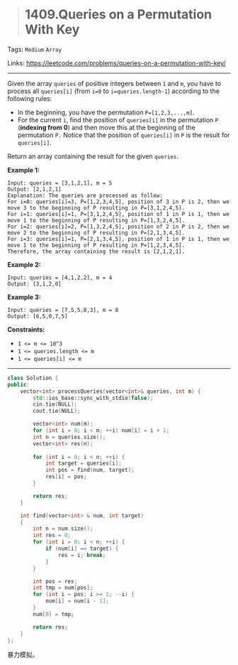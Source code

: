 > # 1409.Queries on a Permutation With Key

Tags: `Medium` `Array`

Links: https://leetcode.com/problems/queries-on-a-permutation-with-key/

-----

Given the array `queries` of positive integers between `1` and `m`, you have to process all `queries[i]` (from `i=0` to `i=queries.length-1`) according to the following rules:

- In the beginning, you have the permutation `P=[1,2,3,...,m]`.
- For the current `i`, find the position of `queries[i]` in the permutation `P` (**indexing from 0**) and then move this at the beginning of the permutation `P.` Notice that the position of `queries[i]` in `P` is the result for `queries[i]`.

Return an array containing the result for the given `queries`.

**Example 1:**

```
Input: queries = [3,1,2,1], m = 5
Output: [2,1,2,1] 
Explanation: The queries are processed as follow: 
For i=0: queries[i]=3, P=[1,2,3,4,5], position of 3 in P is 2, then we move 3 to the beginning of P resulting in P=[3,1,2,4,5]. 
For i=1: queries[i]=1, P=[3,1,2,4,5], position of 1 in P is 1, then we move 1 to the beginning of P resulting in P=[1,3,2,4,5]. 
For i=2: queries[i]=2, P=[1,3,2,4,5], position of 2 in P is 2, then we move 2 to the beginning of P resulting in P=[2,1,3,4,5]. 
For i=3: queries[i]=1, P=[2,1,3,4,5], position of 1 in P is 1, then we move 1 to the beginning of P resulting in P=[1,2,3,4,5]. 
Therefore, the array containing the result is [2,1,2,1].  
```

**Example 2:**

```
Input: queries = [4,1,2,2], m = 4
Output: [3,1,2,0]
```

**Example 3:**

```
Input: queries = [7,5,5,8,3], m = 8
Output: [6,5,0,7,5]
```

**Constraints:**

- `1 <= m <= 10^3`
- `1 <= queries.length <= m`
- `1 <= queries[i] <= m`

-----

```c++
class Solution {
public:
    vector<int> processQueries(vector<int>& queries, int m) {
        std::ios_base::sync_with_stdio(false);
        cin.tie(NULL);
        cout.tie(NULL);

        vector<int> num(m);
        for (int i = 0; i < m; ++i) num[i] = i + 1;
        int n = queries.size();
        vector<int> res(n);
        
        for (int i = 0; i < n; ++i) {
            int target = queries[i];
            int pos = find(num, target);
            res[i] = pos;
        }

        return res;
    }

    int find(vector<int> & num, int target)
    {
        int n = num.size();
        int res = 0;
        for (int i = 0; i < n; ++i) {
            if (num[i] == target) {
                res = i; break;
            }
        }

        int pos = res;
        int tmp = num[pos];
        for (int i = pos; i >= 1; --i) {
            num[i] = num[i - 1];
        }
        num[0] = tmp;

        return res;
    }
};
```

暴力模拟。